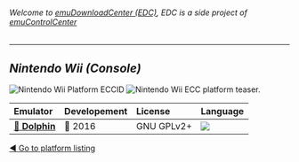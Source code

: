 ###### Welcome to [emuDownloadCenter (EDC)](https://github.com/PhoenixInteractiveNL/emuDownloadCenter/wiki/), EDC is a side project of [emuControlCenter](https://github.com/PhoenixInteractiveNL/emuControlCenter/wiki/)
***
## _Nintendo Wii (Console)_
![](https://raw.githubusercontent.com/wiki/PhoenixInteractiveNL/emuDownloadCenter/images_platform/ecc_wii_cell.png "Nintendo Wii Platform ECCID")
![](https://raw.githubusercontent.com/wiki/PhoenixInteractiveNL/emuDownloadCenter/images_platform/ecc_wii_teaser.png "Nintendo Wii ECC platform teaser.")

| Emulator | Developement | License | Language |
|:---------|:-------------|:--------|:---------|
| [:file_folder: **Dolphin**](https://github.com/PhoenixInteractiveNL/emuDownloadCenter/wiki/Emulator-dolphin#menu) | :large_blue_circle: 2016 | GNU GPLv2+ | ![](https://raw.githubusercontent.com/wiki/PhoenixInteractiveNL/emuDownloadCenter/images_flags/icon_flag_EN_24.png) |

[:arrow_backward: Go to platform listing](https://github.com/PhoenixInteractiveNL/emuDownloadCenter/wiki/EDC-Platform-List)
